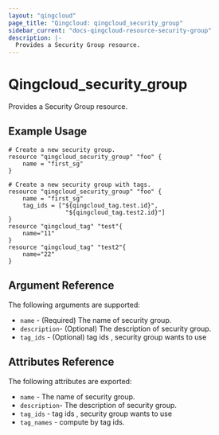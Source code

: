 ```yaml
---
layout: "qingcloud"
page_title: "Qingcloud: qingcloud_security_group"
sidebar_current: "docs-qingcloud-resource-security-group"
description: |-
  Provides a Security Group resource.
---
```


# Qingcloud\_security\_group

Provides a Security Group resource.

## Example Usage

```
# Create a new security group.
resource "qingcloud_security_group" "foo" {
    name = "first_sg"
}
```
```
# Create a new security group with tags.
resource "qingcloud_security_group" "foo" {
    name = "first_sg"
	tag_ids = ["${qingcloud_tag.test.id}",
				"${qingcloud_tag.test2.id}"]
}
resource "qingcloud_tag" "test"{
	name="11"
}
resource "qingcloud_tag" "test2"{
	name="22"
}
```
## Argument Reference

The following arguments are supported:

* `name` - (Required) The name of security group.
* `description`- (Optional) The description of security group.
* `tag_ids` - (Optional) tag ids , security group wants to use

## Attributes Reference

The following attributes are exported:
* `name` - The name of security group.
* `description`- The description of security group.
* `tag_ids` - tag ids , security group wants to use
* `tag_names` - compute by tag ids.
